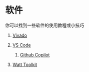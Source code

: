 # 软件

你可以找到一些软件的使用教程或小技巧

1. [Vivado](./vivado/index.md)
2. [VS Code](./vscode/index.md)

    1. [Github Copilot](./vscode/copilot.md)

3. [Watt Toolkit](./watt_toolkit/index.md)